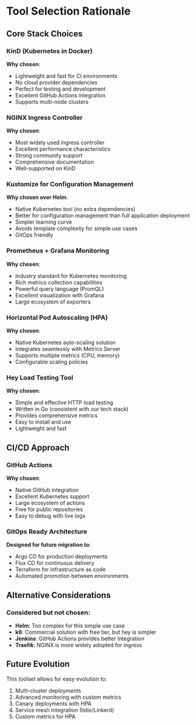 # Tool Selection Rationale

## Core Stack Choices

### KinD (Kubernetes in Docker)
**Why chosen**: 
- Lightweight and fast for CI environments
- No cloud provider dependencies
- Perfect for testing and development
- Excellent GitHub Actions integration
- Supports multi-node clusters

### NGINX Ingress Controller
**Why chosen**:
- Most widely used ingress controller
- Excellent performance characteristics
- Strong community support
- Comprehensive documentation
- Well-supported on KinD

### Kustomize for Configuration Management
**Why chosen over Helm**:
- Native Kubernetes tool (no extra dependencies)
- Better for configuration management than full application deployment
- Simpler learning curve
- Avoids template complexity for simple use cases
- GitOps friendly

### Prometheus + Grafana Monitoring
**Why chosen**:
- Industry standard for Kubernetes monitoring
- Rich metrics collection capabilities
- Powerful query language (PromQL)
- Excellent visualization with Grafana
- Large ecosystem of exporters

### Horizontal Pod Autoscaling (HPA)
**Why chosen**:
- Native Kubernetes auto-scaling solution
- Integrates seamlessly with Metrics Server
- Supports multiple metrics (CPU, memory)
- Configurable scaling policies

### Hey Load Testing Tool
**Why chosen**:
- Simple and effective HTTP load testing
- Written in Go (consistent with our tech stack)
- Provides comprehensive metrics
- Easy to install and use
- Lightweight and fast

## CI/CD Approach

### GitHub Actions
**Why chosen**:
- Native GitHub integration
- Excellent Kubernetes support
- Large ecosystem of actions
- Free for public repositories
- Easy to debug with live logs

### GitOps Ready Architecture
**Designed for future migration to**:
- Argo CD for production deployments
- Flux CD for continuous delivery
- Terraform for infrastructure as code
- Automated promotion between environments

## Alternative Considerations

### Considered but not chosen:
- **Helm**: Too complex for this simple use case
- **k6**: Commercial solution with free tier, but hey is simpler
- **Jenkins**: GitHub Actions provides better integration
- **Traefik**: NGINX is more widely adopted for ingress

## Future Evolution

This toolset allows for easy evolution to:
1. Multi-cluster deployments
2. Advanced monitoring with custom metrics
3. Canary deployments with HPA
4. Service mesh integration (Istio/Linkerd)
5. Custom metrics for HPA
